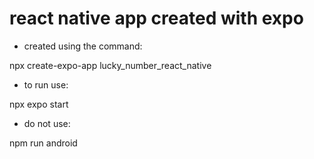 # react native app created with expo

- created using the command:

npx create-expo-app lucky_number_react_native

- to run use:

npx expo start

- do not use:

npm run android